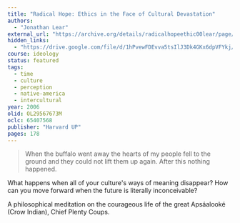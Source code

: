 ```yaml
---
title: "Radical Hope: Ethics in the Face of Cultural Devastation"
authors:
  - "Jonathan Lear"
external_url: "https://archive.org/details/radicalhopeethic00lear/page/n6/mode/1up"
hidden_links:
  - "https://drive.google.com/file/d/1hPvewFDEvva5tsIlJ3Dk4GKx6dpVFYkj/view?usp=drivesdk"
course: ideology
status: featured
tags:
  - time
  - culture
  - perception
  - native-america
  - intercultural
year: 2006
olid: OL29567673M
oclc: 65407568
publisher: "Harvard UP"
pages: 178
---
```


> When the buffalo went away the hearts of my people fell to the ground and they could not lift them up again.
After this nothing happened.

What happens when all of your culture's ways of meaning disappear?
How can you move forward when the future is literally inconceivable?

A philosophical meditation on the courageous life of the great Apsáalooké (Crow Indian), Chief Plenty Coups.
